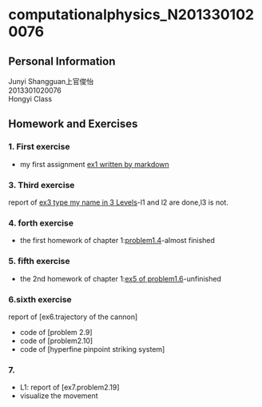 # computationalphysics_N2013301020076
## Personal Information

Junyi Shangguan上官俊怡     
2013301020076     
Hongyi Class     
## Homework and Exercises
### 1. First exercise
- my first assignment [ex1 written by markdown](https://github.com/JunyiShangguan/computationalphysics_N2013301020076/blob/master/ex1.md)     
### 3. Third exercise
report of [ex3 type my name in 3 Levels](https://github.com/JunyiShangguan/computationalphysics_N2013301020076/tree/master/ex3.type_name)-l1 and l2 are done,l3 is not.    
### 4. forth exercise
- the first homework of chapter 1:[problem1.4](https://github.com/JunyiShangguan/computationalphysics_N2013301020076/blob/master/ex4_ch1.4/README.md)-almost finished

### 5. fifth exercise
- the 2nd homework of chapter 1:[ex5 of problem1.6](https://github.com/JunyiShangguan/computationalphysics_N2013301020076/tree/master/ex5_ch1.6)-unfinished

### 6.sixth exercise    
report of [ex6.trajectory of the cannon]
- code of [problem 2.9]
- code of [problem2.10]
- code of [hyperfine pinpoint striking system]
### 7.
- L1: report of [ex7.problem2.19]
- visualize the movement 

